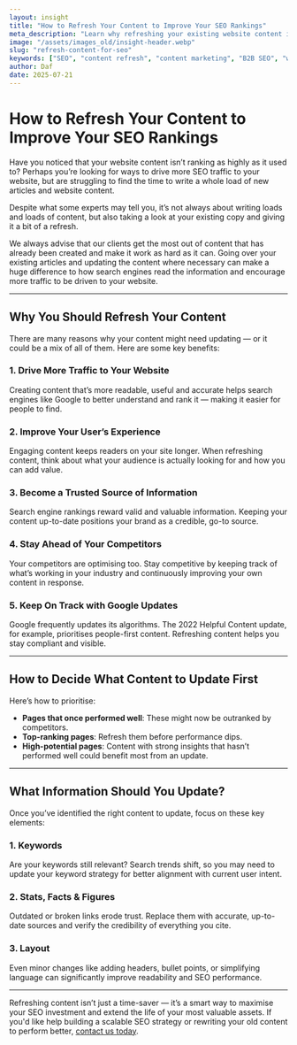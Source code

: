 ```yaml
---
layout: insight
title: "How to Refresh Your Content to Improve Your SEO Rankings"
meta_description: "Learn why refreshing your existing website content is a powerful SEO strategy. Discover how to update keywords, stats, and layout to boost rankings and user engagement."
image: "/assets/images_old/insight-header.webp"
slug: "refresh-content-for-seo"
keywords: ["SEO", "content refresh", "content marketing", "B2B SEO", "website optimisation"]
author: Daf
date: 2025-07-21
---
```


# How to Refresh Your Content to Improve Your SEO Rankings

Have you noticed that your website content isn’t ranking as highly as it used to? Perhaps you’re looking for ways to drive more SEO traffic to your website, but are struggling to find the time to write a whole load of new articles and website content.

Despite what some experts may tell you, it’s not always about writing loads and loads of content, but also taking a look at your existing copy and giving it a bit of a refresh.

We always advise that our clients get the most out of content that has already been created and make it work as hard as it can. Going over your existing articles and updating the content where necessary can make a huge difference to how search engines read the information and encourage more traffic to be driven to your website.

---

## Why You Should Refresh Your Content

There are many reasons why your content might need updating — or it could be a mix of all of them. Here are some key benefits:

### 1. Drive More Traffic to Your Website

Creating content that’s more readable, useful and accurate helps search engines like Google to better understand and rank it — making it easier for people to find.

### 2. Improve Your User’s Experience

Engaging content keeps readers on your site longer. When refreshing content, think about what your audience is actually looking for and how you can add value.

### 3. Become a Trusted Source of Information

Search engine rankings reward valid and valuable information. Keeping your content up-to-date positions your brand as a credible, go-to source.

### 4. Stay Ahead of Your Competitors

Your competitors are optimising too. Stay competitive by keeping track of what’s working in your industry and continuously improving your own content in response.

### 5. Keep On Track with Google Updates

Google frequently updates its algorithms. The 2022 Helpful Content update, for example, prioritises people-first content. Refreshing content helps you stay compliant and visible.

---

## How to Decide What Content to Update First

Here’s how to prioritise:

- **Pages that once performed well**: These might now be outranked by competitors.
- **Top-ranking pages**: Refresh them before performance dips.
- **High-potential pages**: Content with strong insights that hasn’t performed well could benefit most from an update.

---

## What Information Should You Update?

Once you’ve identified the right content to update, focus on these key elements:

### 1. Keywords

Are your keywords still relevant? Search trends shift, so you may need to update your keyword strategy for better alignment with current user intent.

### 2. Stats, Facts & Figures

Outdated or broken links erode trust. Replace them with accurate, up-to-date sources and verify the credibility of everything you cite.

### 3. Layout

Even minor changes like adding headers, bullet points, or simplifying language can significantly improve readability and SEO performance.

---

Refreshing content isn’t just a time-saver — it’s a smart way to maximise your SEO investment and extend the life of your most valuable assets. If you'd like help building a scalable SEO strategy or rewriting your old content to perform better, [contact us today](https://www.copyhouse.io/contact).
